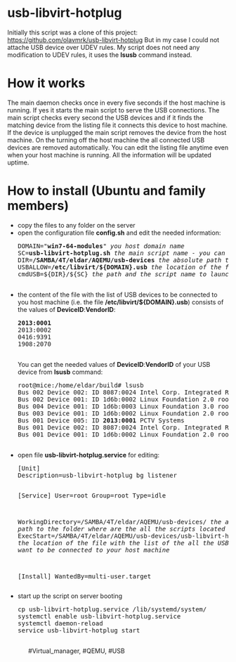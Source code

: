 # usb-libvirt-hotplug
Initially this script was a clone of this project: https://github.com/olavmrk/usb-libvirt-hotplug
But in my case I could not attache USB device over UDEV rules.
My script does not need any modification to UDEV rules, it uses the <b>lsusb</b> command instead.
  <h1>How it works</h1>
The main daemon checks once in every five seconds if the host machine is running. If yes it starts the main script to serve the USB connections. The main script checks every second the USB devices and if it finds the matching device from the listing file it connects this device to host machine. If the device is unplugged the main script removes the device from the host machine. On the turning off the host machine the all connected USB devices are removed automatically.
You can edit the listing file anytime even when your host machine is running. All the information will be updated uptime.
<h1>How to install (Ubuntu and family members)</h1>
<ul>
  <li>
    copy the files to any folder on the server
  </li>
  <li>
    open the configuration file <b>config.sh</b> and edit the needed information:
    <pre>
DOMAIN="<b>win7-64-modules</b>" <i>you host domain name</i>
SC=<b>usb-libvirt-hotplug.sh</b> <i>the main script name - you can keep the original name</i>
DIR=<b>/SAMBA/4T/eldar/AQEMU/usb-devices</b> <i>the absolute path to the folder where are the all the scripts located</i>
USBALLOW=<b>/etc/libvirt/${DOMAIN}.usb</b> <i>the location of the file with the list of the all the USB devices you want to be connected to your host machine - the listing file</i>
cmdUSB=${DIR}/${SC} <i>the path and the script name to launch when your host machine is running</i>
    </pre>
  </li>
  <li>
    the content of the file with the list of USB devices to be connected to you host machine (i.e. the file <b>/etc/libvirt/${DOMAIN}.usb</b>) consists of the values of <b>DeviceID</b>:<b>VendorID</b>:
    <pre>
<b>2013:0001</b>
2013:0002
0416:9391
1908:2070
    </pre>
    You can get the needed values of <b>DeviceID</b>:<b>VendorID</b> of your USB device from <b>lsusb</b> command:
    <pre>
root@mice:/home/eldar/build# lsusb
Bus 002 Device 002: ID 8087:0024 Intel Corp. Integrated Rate Matching Hub
Bus 002 Device 001: ID 1d6b:0002 Linux Foundation 2.0 root hub
Bus 004 Device 001: ID 1d6b:0003 Linux Foundation 3.0 root hub
Bus 003 Device 001: ID 1d6b:0002 Linux Foundation 2.0 root hub
Bus 001 Device 005: ID <b>2013:0001</b> PCTV Systems 
Bus 001 Device 002: ID 8087:0024 Intel Corp. Integrated Rate Matching Hub
Bus 001 Device 001: ID 1d6b:0002 Linux Foundation 2.0 root hub
    </pre>
  </li>
  <li>open file <b>usb-libvirt-hotplug.service</b> for editing:
  <pre>
[Unit]
Description=usb-libvirt-hotplug bg listener

[Service]
User=root
Group=root
Type=idle

WorkingDirectory=/SAMBA/4T/eldar/AQEMU/usb-devices/ <i>the absolute path to the folder where are the all the scripts located</i>
ExecStart=/SAMBA/4T/eldar/AQEMU/usb-devices/usb-libvirt-hotplug.run.sh <i>the location of the file with the list of the all the USB devices you want to be connected to your host machine</i>

[Install]
WantedBy=multi-user.target
  </pre>
  </li>
    <li>start up the script on server booting
      <pre>
cp usb-libvirt-hotplug.service /lib/systemd/system/
systemctl enable usb-libvirt-hotplug.service
systemctl daemon-reload
service usb-libvirt-hotplug start
      </pre>
    </li>
    <ul>

#Virtual_manager, #QEMU, #USB
